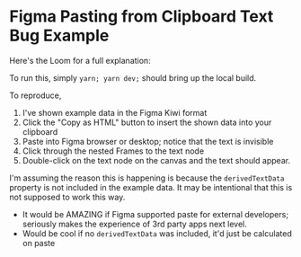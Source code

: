 # Figma Pasting from Clipboard Text Bug Example

Here's the Loom for a full explanation:

To run this, simply `yarn; yarn dev;` should bring up the local build.

To reproduce,

1. I've shown example data in the Figma Kiwi format
2. Click the "Copy as HTML" button to insert the shown data into your clipboard
3. Paste into Figma browser or desktop; notice that the text is invisible
4. Click through the nested Frames to the text node
5. Double-click on the text node on the canvas and the text should appear.

I'm assuming the reason this is happening is because the `derivedTextData` property is not included in the example data. It may be intentional that this is not supposed to work this way.

- It would be AMAZING if Figma supported paste for external developers; seriously makes the experience of 3rd party apps next level.
- Would be cool if no `derivedTextData` was included, it'd just be calculated on paste
